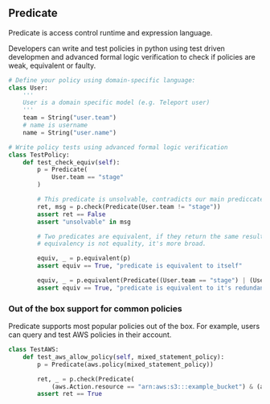 ## Predicate

Predicate is access control runtime and expression language.

Developers can write and test policies in python
using test driven developmen and advanced formal logic verification
to check if policies are weak, equivalent or faulty.

```python
# Define your policy using domain-specific language:
class User:
    '''
    User is a domain specific model (e.g. Teleport user)
    '''
    team = String("user.team")
    # name is username
    name = String("user.name")

# Write policy tests using advanced formal logic verification
class TestPolicy:
    def test_check_equiv(self):
        p = Predicate(
            User.team == "stage"
        )

        # This predicate is unsolvable, contradicts our main prediccate
        ret, msg = p.check(Predicate(User.team != "stage"))
        assert ret == False
        assert "unsolvable" in msg

        # Two predicates are equivalent, if they return the same results,
        # equivalency is not equality, it's more broad.

        equiv, _ = p.equivalent(p)
        assert equiv == True, "predicate is equivalent to itself"

        equiv, _ = p.equivalent(Predicate((User.team == "stage") | (User.team == "stage")))
        assert equiv == True, "predicate is equivalent to it's redundant version"
```

### Out of the box support for common policies

Predicate supports most popular policies out of the box.
For example, users can query and test AWS policies in their account.

```python
class TestAWS:
    def test_aws_allow_policy(self, mixed_statement_policy):
        p = Predicate(aws.policy(mixed_statement_policy))

        ret, _ = p.check(Predicate(
            (aws.Action.resource == "arn:aws:s3:::example_bucket") & (aws.Action.action == "s3:ListBucket")))
        assert ret == True
```
